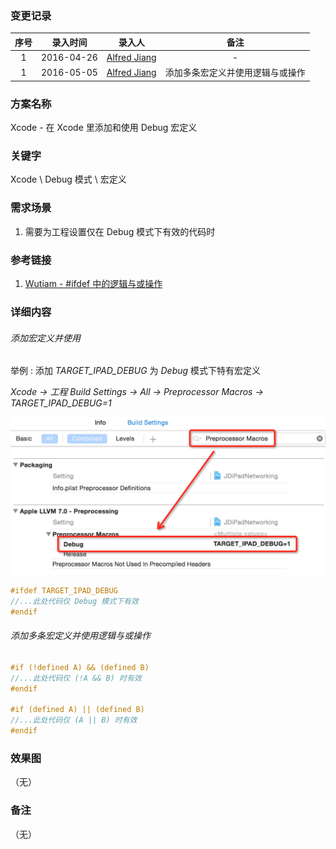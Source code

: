 ### 变更记录

| 序号 | 录入时间 | 录入人 | 备注 |
|:--------:|:--------:|:--------:|:--------:|
| 1 | 2016-04-26 | [Alfred Jiang](https://github.com/viktyz) | - |
| 1 | 2016-05-05 | [Alfred Jiang](https://github.com/viktyz) | 添加多条宏定义并使用逻辑与或操作 |

### 方案名称

Xcode - 在 Xcode 里添加和使用 Debug 宏定义

### 关键字

Xcode \ Debug 模式 \ 宏定义

### 需求场景

1. 需要为工程设置仅在 Debug 模式下有效的代码时

### 参考链接
1. [Wutiam - #ifdef 中的逻辑与或操作](http://wutiam.net/notes/109)

### 详细内容

###### 添加宏定义并使用

举例 : 添加 *TARGET_IPAD_DEBUG* 为 *Debug* 模式下特有宏定义

*Xcode -> 工程 Build Settings -> All -> Preprocessor Macros -> TARGET_IPAD_DEBUG=1*

![Image](Images/Image_00176_00001.png)

```objective-c
#ifdef TARGET_IPAD_DEBUG
//...此处代码仅 Debug 模式下有效
#endif
```

###### 添加多条宏定义并使用逻辑与或操作

```objective-c
#if (!defined A) && (defined B)
//...此处代码仅 (!A && B) 时有效
#endif

#if (defined A) || (defined B)
//...此处代码仅 (A || B) 时有效
#endif
```

### 效果图
（无）

### 备注
（无）